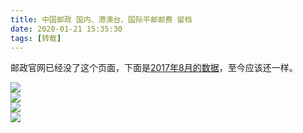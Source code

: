 ```yaml
---
title: 中国邮政 国内、港澳台、国际平邮邮费 留档
date: 2020-01-21 15:35:30
tags: [转载]
---
```

邮政官网已经没了这个页面，下面是[2017年8月的数据](https://web.archive.org/web/20170916045957/http://zf.11185.cn/index.do;jsessionid=KJYWJ2vT8LfZCLpQmPTpq1hwwtwhhVgcX7TyQNtdhlHptQ62TKJv!-557901819)，至今应该还一样。

![](https://s2.ax1x.com/2020/01/21/1FziTK.jpg)  
![](https://s2.ax1x.com/2020/01/21/1FznOI.jpg)   
![](https://s2.ax1x.com/2020/01/21/1FzQTf.png)   
![](https://s2.ax1x.com/2020/01/21/1Fzd00.png)  
